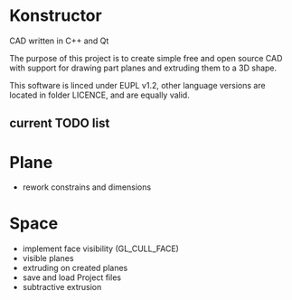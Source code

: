 # Konstructor

CAD written in C++ and Qt

The purpose of this project is to create simple free and open source CAD with support for drawing part planes and extruding them to a 3D shape.

This software is linced under EUPL v1.2, other language versions are located in folder LICENCE, and are equally valid.

## current TODO list

# Plane

- rework constrains and dimensions

# Space

- implement face visibility (GL_CULL_FACE)
- visible planes
- extruding on created planes
- save and load Project files
- subtractive extrusion
